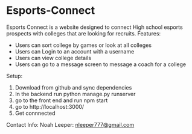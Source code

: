 # Esports-Connect
Esports Connect is a website designed to connect High school esports prospects with colleges that are looking for recruits. Features:
* Users can sort college by games or look at all colleges
* Users can Login to an account with a username
* Users can view college details
* Users can go to a message screen to message a coach for a college

Setup:
1. Download from github and sync dependencies
2. In the backend run python manage.py runserver
3. go to the front end and run npm start
4. go to http://localhost:3000/
5. Get connnected

Contact Info:
Noah Leeper: nleeper777@gmail.com
